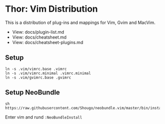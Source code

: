 
Thor: Vim Distribution
======================

This is a distribution of plug-ins and mappings for Vim, Gvim and MacVim.

* View: docs/plugin-list.md
* View: docs/cheatsheet.md
* View: docs/cheatsheet-plugins.md

## Setup

    ln -s .vim/vimrc.base .vimrc
    ln -s .vim/vimrc.minimal .vimrc.minimal
    ln -s .vim/gvimrc.base .gvimrc

## Setup NeoBundle

    sh https://raw.githubusercontent.com/Shougo/neobundle.vim/master/bin/install.sh

Enter vim and rund `:NeoBundleInstall`
